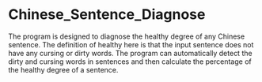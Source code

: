 # Chinese_Sentence_Diagnose

The program is designed to diagnose the healthy degree of any Chinese sentence. The definition of healthy here is that the input sentence does not have any cursing or dirty words. The program can automatically detect the dirty and cursing words in sentences and then calculate the percentage of the healthy degree of a sentence.
